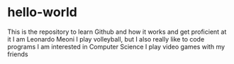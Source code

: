 # hello-world
This is the repository to learn Github and how it works and get proficient at it
I am Leonardo Meoni
I play volleyball, but I also really like to code programs
I am interested in Computer Science
I play video games with my friends